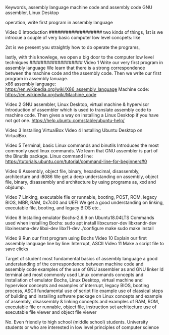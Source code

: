 Keywords,
assembly language
machine code and assembly code
GNU assembler, Linux Desktop

operation,
write first program in assembly language

Video 0 Introduction
###################
two kinds of things, 1st is we introcue a couple of very basic computer low level concpets: like

2st is we present you straightly how to do operate the programs, 

lastly, with this knowlege, we open a big door to the computer low level techniques
###################
Video 1 Write our very first program in assembly language
We learn that there is a strong correspondence between the machine code and the assembly code. Then we write our first program in assembly lanuage.  
x86 assembly language:
https://en.wikipedia.org/wiki/X86_assembly_language
Machine code:
https://en.wikipedia.org/wiki/Machine_code

Video 2 GNU assembler, Linux Desktop, virtual machine & hypervisor
Introduction of assembler which is used to translate assembly code to machine code. Then gives a way on installing a Linux Desktop if you have not got one. 
https://help.ubuntu.com/stable/ubuntu-help/

Video 3 Installing VirtualBox
Video 4 Installing Ubuntu Desktop on VirtualBox

Video 5 Terminal, basic Linux commands and binutils
Introduces the most commonly used linux commands. We learn that GNU assembler is part of the Binutils package.
Linux command line:
https://tutorials.ubuntu.com/tutorial/command-line-for-beginners#0

Video 6 Assembly, object file, binary, hexadecimal, disassembly, architecture and i8086
We get a deep understanding on assembly, object file, binary, disassembly and architecture by using programs as, xxd and objdump.

Video 7 Linking, executable file or runnable, booting, POST, ROM, legacy BIOS, MBR, RAM, 0x7c00 and UEFI
We get a good understanding on linking, executable file, booting, and legacy BIOS etc..

Video 8 Installing emulator Bochs-2.6.9 on Ubuntu18.04LTS
Commands used when installing Bochs:
sudo apt install libxcursor-dev libxrandr-dev libxinerama-dev libxi-dev libx11-dev
./configure
make
sudo make install

Video 9 Run our first program using Bochs
Video 10 Explain our first assembly language line by line: Interrupt, ASCII
Video 11 Make a script file to save clicks


Target of student
most fundamental basics of assembly language
a good understanding of the correspondence between machine code and assembly code
examples of the use of GNU assembler as and GNU linker ld
terminal and most commonly used Linux commands
concepts and installation of emulator Bochs, Linux Desktop, virtual machine and hypervisor
concepts and examples of interrupt, legacy BIOS, booting process, ASCII
fundamental use of script file
example use of classical steps of building and installing software package on Linux
concepts and example of assembly, disassembly & linking
concepts and examples of RAM, ROM, executable file or runnable, object file, instruction set architecture
use of executable file viewer and object file viewer

No. Even friendly to high school (middle school) students.
University students or who are interested in low level principles of computer science

